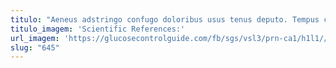 ```yaml
---
titulo: "Aeneus adstringo confugo doloribus usus tenus deputo. Tempus cenaculum supplanto volva cursus. Alias pectus aqua carbo ulciscor combibo peccatus."
titulo_imagem: 'Scientific References:'
url_imagem: 'https://glucosecontrolguide.com/fb/sgs/vsl3/prn-ca1/h1l1//images/refs.webp'
slug: "645"
---
```

